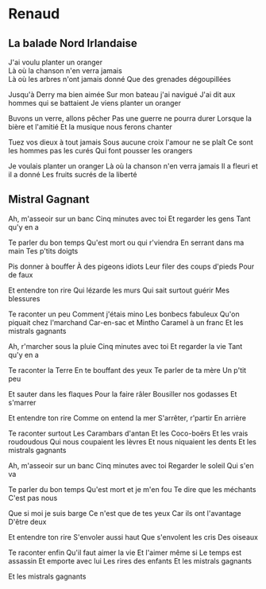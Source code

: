 # Renaud

## La balade Nord Irlandaise

J'ai voulu planter un oranger  
Là où la chanson n'en verra jamais  
Là où les arbres n'ont jamais donné 
Que des grenades dégoupillées 

Jusqu'à Derry ma bien aimée 
Sur mon bateau j'ai navigué 
J'ai dit aux hommes qui se battaient 
Je viens planter un oranger 

Buvons un verre, allons pêcher 
Pas une guerre ne pourra durer 
Lorsque la bière et l'amitié 
Et la musique nous ferons chanter 

Tuez vos dieux à tout jamais 
Sous aucune croix l'amour ne se plaît 
Ce sont les hommes pas les curés 
Qui font pousser les orangers 

Je voulais planter un oranger 
Là où la chanson n'en verra jamais 
Il a fleuri et il a donné 
Les fruits sucrés de la liberté 

## Mistral Gagnant

Ah, m'asseoir sur un banc 
Cinq minutes avec toi 
Et regarder les gens 
Tant qu'y en a 

Te parler du bon temps 
Qu'est mort ou qui r'viendra 
En serrant dans ma main 
Tes p'tits doigts 

Pis donner à bouffer 
À des pigeons idiots 
Leur filer des coups d'pieds 
Pour de faux 

Et entendre ton rire 
Qui lézarde les murs 
Qui sait surtout guérir 
Mes blessures 

Te raconter un peu 
Comment j'étais mino 
Les bonbecs fabuleux 
Qu'on piquait chez l'marchand 
Car-en-sac et Mintho 
Caramel à un franc 
Et les mistrals gagnants 

Ah, r'marcher sous la pluie 
Cinq minutes avec toi 
Et regarder la vie 
Tant qu'y en a 

Te raconter la Terre 
En te bouffant des yeux 
Te parler de ta mère 
Un p'tit peu 

Et sauter dans les flaques 
Pour la faire râler 
Bousiller nos godasses 
Et s'marrer 

Et entendre ton rire 
Comme on entend la mer 
S'arrêter, r'partir 
En arrière 

Te raconter surtout 
Les Carambars d'antan 
Et les Coco-boërs 
Et les vrais roudoudous 
Qui nous coupaient les lèvres 
Et nous niquaient les dents 
Et les mistrals gagnants 

Ah, m'asseoir sur un banc 
Cinq minutes avec toi 
Regarder le soleil 
Qui s'en va 

Te parler du bon temps 
Qu'est mort et je m'en fou 
Te dire que les méchants 
C'est pas nous 

Que si moi je suis barge 
Ce n'est que de tes yeux 
Car ils ont l'avantage 
D'être deux 

Et entendre ton rire 
S'envoler aussi haut 
Que s'envolent les cris 
Des oiseaux 

Te raconter enfin 
Qu'il faut aimer la vie 
Et l'aimer même si 
Le temps est assassin 
Et emporte avec lui 
Les rires des enfants 
Et les mistrals gagnants 

Et les mistrals gagnants
